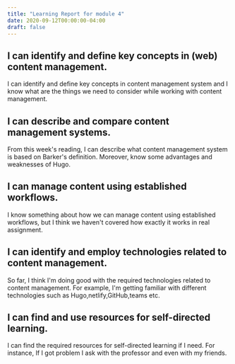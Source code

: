 ```yaml
---
title: "Learning Report for module 4"
date: 2020-09-12T00:00:00-04:00
draft: false
---
```


I can identify and define key concepts in (web) content management.
----------------------------------------------------------------------------
I can identify and define key concepts in content management system and I know
what are the things we need to consider while working with content management.

I can describe and compare content management systems.
------------------------------------------------------------------------------
From this week's reading, I can describe what content management system is based 
on Barker's definition. Moreover, know some advantages and weaknesses of Hugo.

I can manage content using established workflows.
------------------------------------------------------------------------------
I know something about how we can manage content using established workflows,
but I think we haven't covered how exactly it works in real assignment.

I can identify and employ technologies related to content management.
---------------------------------------------------------------------------------
So far, I think I'm doing good with the required technologies related to content management.
For example, I'm getting familiar with different technologies such as Hugo,netlify,GitHub,teams
etc.


I can find and use resources for self-directed learning.
------------------------------------------------------------------------------------
I can find the required resources for self-directed learning if I need. For instance, 
If I got problem I ask with the professor and even with my friends.




